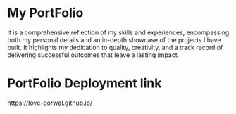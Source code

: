 # My PortFolio

It is a comprehensive reflection of my skills and experiences, encompassing both my personal details and an in-depth showcase of the projects 
I have built. It highlights my dedication to quality, 
creativity, and a track record of delivering successful outcomes that leave a lasting impact.

 # PortFolio Deployment link
  
 
  https://love-porwal.github.io/
 
